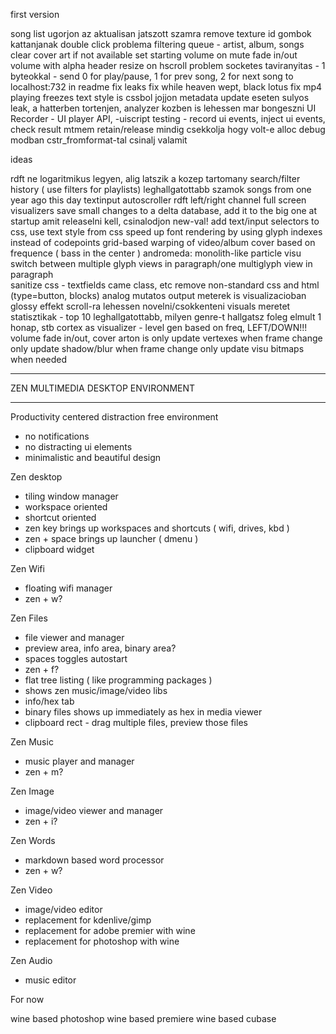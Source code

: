 first version

song list ugorjon az aktualisan jatszott szamra
remove texture id
gombok kattanjanak
double click problema
filtering queue - artist, album, songs
clear cover art if not available
set starting volume
on mute fade in/out volume with alpha
header resize on hscroll problem
socketes taviranyitas - 1 byteokkal - send 0 for play/pause, 1 for prev song, 2 for next song to localhost:732 in readme
fix leaks
fix while heaven wept, black lotus
fix mp4 playing freezes
text style is cssbol jojjon
metadata update eseten sulyos leak, a hatterben tortenjen, analyzer kozben is lehessen mar bongeszni
UI Recorder - UI player API, -uiscript
testing - record ui events, inject ui events, check result
mtmem retain/release mindig csekkolja hogy volt-e alloc debug modban
cstr_fromformat-tal csinalj valamit

ideas

rdft ne logaritmikus legyen, alig latszik a kozep tartomany
search/filter history ( use filters for playlists)
leghallgatottabb szamok
songs from one year ago this day
textinput autoscroller
rdft left/right channel
full screen visualizers
save small changes to a delta database, add it to the big one at startup
amit releaselni kell, csinalodjon new-val!
add text/input selectors to css, use text style from css
speed up font rendering by using glyph indexes instead of codepoints
grid-based warping of video/album cover based on frequence ( bass in the center )
andromeda: monolith-like particle visu
switch between multiple glyph views in paragraph/one multiglyph view in paragraph  
sanitize css - textfields came class, etc
remove non-standard css and html (type=button, blocks)
analog mutatos output meterek is visualizacioban
glossy effekt
scroll-ra lehessen novelni/csokkenteni visuals meretet
statisztikak - top 10 leghallgatottabb, milyen genre-t hallgatsz foleg elmult 1 honap, stb
cortex as visualizer - level gen based on freq, LEFT/DOWN!!!
volume fade in/out, cover arton is
only update vertexes when frame change
only update shadow/blur when frame change
only update visu bitmaps when needed


**********************************
ZEN MULTIMEDIA DESKTOP ENVIRONMENT
**********************************

Productivity centered distraction free environment

- no notifications
- no distracting ui elements
- minimalistic and beautiful design

Zen desktop

- tiling window manager
- workspace oriented
- shortcut oriented
- zen key brings up workspaces and shortcuts ( wifi, drives, kbd )
- zen + space brings up launcher ( dmenu )
- clipboard widget

Zen Wifi

- floating wifi manager
- zen + w?

Zen Files

- file viewer and manager
- preview area, info area, binary area?
- spaces toggles autostart
- zen + f?
- flat tree listing ( like programming packages )
- shows zen music/image/video libs
- info/hex tab
- binary files shows up immediately as hex in media viewer
- clipboard rect - drag multiple files, preview those files

Zen Music

- music player and manager
- zen + m?

Zen Image

- image/video viewer and manager
- zen + i?

Zen Words

- markdown based word processor
- zen + w?

Zen Video

- image/video editor
- replacement for kdenlive/gimp
- replacement for adobe premier with wine
- replacement for photoshop with wine

Zen Audio

- music editor

For now

wine based photoshop
wine based premiere
wine based cubase